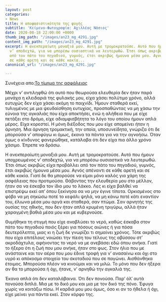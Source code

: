 ```yaml
---
layout: post
categories:
- News
title: Η αποφασιστικότητα της φυγής
subtitle: 'Κείμενο-Φωτογραφία: Αχιλλέας Νάσιος'
date: 2020-08-18 22:00:00 +0000
thumb_img_path: "/images/an23_mg_4291.jpg"
content_img_path: "/images/an23_mg_4291.jpg"
excerpt: Η ανεκπεραίωτη μοναξιά μου. Αυτή με τρομοκρατούσε. Αυτό που ήμουν υποχρεωμένος
  ν’ αποδεχτώ, για να μπορέσω ουσιαστικά να λευτερωθώ. Έτσι όπως ακριβώς είχα προβάλλει
  από τον πάτο του πηγαδιού, γυμνός, έτσι ακριβώς ήμουνα μέσα μου. Αγνός απέναντι
  σε κάθε αρετή και σε κάθε κακία...
canonical_url: "/images/an23_mg_4291.jpg"

---
```

Συνέχεια απο:<a href="https://hocusphotus.com/posts/anodus-22/" target="blank">Το τίμημα της ασφάλειας</a>

Μέχρι ν’ αντιληφθώ ότι αυτό που θεωρούσα ελευθερία δεν ήταν παρά μονάχα η κλειδαριά της φυλακής μου, είχα χάσει πολύτιμο χρόνο, αλλά ευτυχώς δεν είχα χάσει ακόμη το παιχνίδι. Ήμουν σταθερά εκεί, τυλιγμένος με μια ψευδαίσθηση ευτυχίας, προσπαθώντας να μη χάσω την εύνοια της αγκαλιάς που είχα αποκτήσει, ενώ η αλήθεια που με είχε πετάξει στο δρόμο, είχε αδιαμφισβήτητα το λόγο του οποίου ήμουν απλά μέρος. Είχα κορεστεί. Η μόνη διέξοδος που μου είχε απομείνει ήταν η άρνηση. Μια άρνηση τρομακτική, την οποία, υποσυνείδητα, γνώριζα ότι δε μπορούσα ν’ αποφύγω κι όμως, έκανα τα πάντα για να την αγνοήσω. Όταν όμως ο κίνδυνος φανερώθηκε, κατάλαβα ότι δεν είχα πια άλλο χρόνο χάσιμο. Έπρεπε να δράσω.

Η ανεκπεραίωτη μοναξιά μου. Αυτή με τρομοκρατούσε. Αυτό που ήμουν υποχρεωμένος ν’ αποδεχτώ, για να μπορέσω ουσιαστικά να λευτερωθώ. Έτσι όπως ακριβώς είχα προβάλλει από τον πάτο του πηγαδιού, γυμνός, έτσι ακριβώς ήμουνα μέσα μου. Αγνός απέναντι σε κάθε αρετή και σε κάθε κακία. Γιατί δε θα μπορούσε να είμαι μόνο καλός για χάρη της ασφάλειας που προτιμούσα. Θάβοντας την ελευθερία μου στο μέλλον, ήταν σα να έσκαβα τον ίδιο μου το λάκκο. Λες κι είχα βαλθεί να επιστρέψω εκεί απ’ όπου ξεκίνησα σα να μην έγινε τίποτα. Ορκισμένος στο φόβο να μη σηκώσω ποτέ το κεφάλι ψηλά, να μη κάνω ποτέ κάτι εναντίον του, έλιωνα μέσα μου αργά και σταθερά, σαν πτώμα. Σαν αρνητής της ουσίας της ηθικής, που δεν ήταν απλά κρυμένη τριγύρω, αλλά ήταν χαραγμένη βαθιά μέσα μου και με κυβερνούσε.

Θυμήθηκα τη στιγμή που είχε αναβλύσει το νερό, καθώς έσκαβα στον πάτο του πηγαδιού ποιός ξέρει για πόσους αιώνες ή για πόσα δευτερόλεπτα, μιας κι η ζωή δε γνωρίζει τι σημαίνει χρόνος. Τότε ακριβώς που είχα επιτέλους νοιώσει την πίεση του τέλους της αβύσσου στ’ ακροδάχτυλα, αφήνοντας το νερό να με ανεβάσει εδώ όπου ανήκα. Γιατί το ήξερα ότι η ζωή που μου ανήκε, ήταν στο φως. Στον ήλιο που με ανάσταινε και τον αέρα που μου έδινε τροφή για ν’ ανασαίνω και όχι στο υγρό κι απόκοσμο στοιχείο του σκοταδιού που σε παγώνει. Αισθάνθηκα έτοιμος. Μπορούσα πλέον να κινούμαι και να μιλώ. Το μόνο που δεν ήξερα αν θα το μπορούσα ή όχι, ήτανε, ν’ αρνηθώ την αγκαλιά της.

Έκανα απλά ότι δεν καταλάβαινα. Ότι δεν πονούσα. Παρ’ όλ’ αυτά πονούσα διπλά. Μια με το δικό μου και μια με τον δικό της πόνο. Έφυγα χωρίς να κοιτάξω πίσω. Η καρδιά μου μου όμως, όσο κι αν το ήθελα ή όχι, είχε μείνει για πάντα εκεί. Στον κόρφο της.